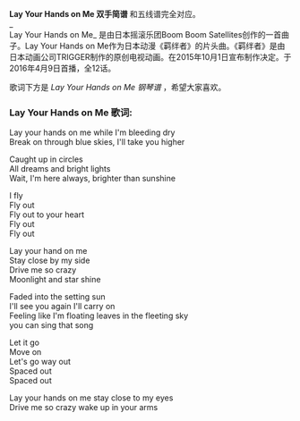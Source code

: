 

**Lay Your Hands on Me 双手简谱** 和五线谱完全对应。  
_  
Lay Your Hands on Me_ 是由日本摇滚乐团Boom Boom Satellites创作的一首曲子。Lay Your Hands on
Me作为日本动漫《羁绊者》的片头曲。《羁绊者》是由日本动画公司TRIGGER制作的原创电视动画。在2015年10月1日宣布制作决定。于2016年4月9日首播，全12话。  
  
歌词下方是 _Lay Your Hands on Me 钢琴谱_ ，希望大家喜欢。

### Lay Your Hands on Me 歌词:

Lay your hands on me while I'm bleeding dry  
Break on through blue skies, I'll take you higher

Caught up in circles  
All dreams and bright lights  
Wait, I'm here always, brighter than sunshine

I fly  
Fly out  
Fly out to your heart  
Fly out  
Fly out

Lay your hand on me  
Stay close by my side  
Drive me so crazy  
Moonlight and star shine

Faded into the setting sun  
I'll see you again I'll carry on  
Feeling like I'm floating leaves in the fleeting sky  
you can sing that song

Let it go  
Move on  
Let's go way out  
Spaced out  
Spaced out

Lay your hands on me stay close to my eyes  
Drive me so crazy wake up in your arms

